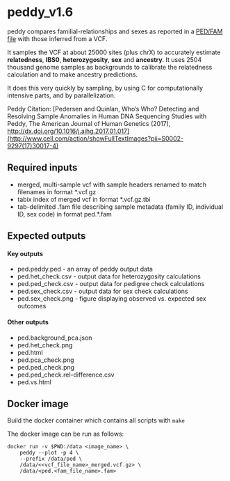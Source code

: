 # peddy_v1.6

peddy compares familial-relationships and sexes as reported in a [PED/FAM file](https://www.cog-genomics.org/plink2/formats#fam)
with those inferred from a VCF.

It samples the VCF at about 25000 sites (plus chrX) to accurately estimate **relatedness**, **IBS0**, **heterozygosity**, **sex** and **ancestry**. It uses 2504 thousand genome samples as backgrounds to calibrate the relatedness calculation and to make ancestry predictions.

It does this very quickly by sampling, by using C for computationally intensive parts, and by parallelization.

Peddy Citation: [Pedersen and Quinlan, Who’s Who? Detecting and Resolving Sample Anomalies in Human DNA
Sequencing Studies with Peddy, The American Journal of Human Genetics (2017),
http://dx.doi.org/10.1016/j.ajhg.2017.01.017](http://www.cell.com/action/showFullTextImages?pii=S0002-9297(17)30017-4)

## Required inputs 
- merged, multi-sample vcf with sample headers renamed to match filenames in format *.vcf.gz
- tabix index of merged vcf in format *.vcf.gz.tbi 
- tab-delimited .fam file describing sample metadata (family ID, individual ID, sex code) in format ped.*.fam 

## Expected outputs 
#### Key outputs 
- ped.peddy.ped - an array of peddy output data 
- ped.het_check.csv - output data for heterozygosity calculations
- ped.ped_check.csv - output data for pedigree check calculations
- ped.sex_check.csv - output data for sex check calculations
- ped.sex_check.png - figure displaying observed vs. expected sex outcomes 

#### Other outputs 
- ped.background_pca.json
- ped.het_check.png
- ped.html
- ped.pca_check.png
- ped.ped_check.png
- ped.ped_check.rel-difference.csv
- ped.vs.html

## Docker image
Build the docker container which contains all scripts with `make`

The docker image can be run as follows:
```
docker run -v $PWD:/data <image_name> \
    peddy --plot -p 4 \
    --prefix /data/ped \
    /data/<<vcf_file_name>_merged.vcf.gz> \
    /data/<ped.<fam_file_name>.fam>
```